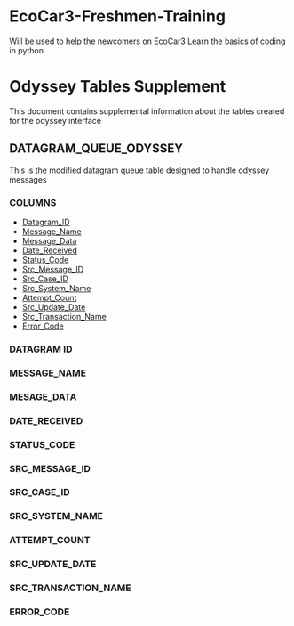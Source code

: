 # EcoCar3-Freshmen-Training
Will be used to help the newcomers on EcoCar3 Learn the basics of coding in python

# Odyssey Tables Supplement

This document contains supplemental information about the tables created for the odyssey interface

## DATAGRAM_QUEUE_ODYSSEY
This is the modified datagram queue table designed to handle odyssey messages

### COLUMNS

*  [Datagram_ID](#DATAGRAM-ID)
*  [Message_Name](#MESSAGE_NAME)
*  [Message_Data](#MESSAGE_DATA)
*  [Date_Received](#DATE_RECEIVED)
*  [Status_Code](#STATUS_CODE)
*  [Src_Message_ID](#SRC_MESSAGE_ID)
*  [Src_Case_ID](#SRC_CASE_ID)
*  [Src_System_Name](#SRC_SYSTEM_NAME)
*  [Attempt_Count](#ATTEMPT_COUNT)
*  [Src_Update_Date](#SRC_UPDATE_DATE)
*  [Src_Transaction_Name](#SRC_TRANSACTION_NAME)
*  [Error_Code](#ERROR_CODE)


### DATAGRAM ID
### MESSAGE_NAME
### MESAGE_DATA
### DATE_RECEIVED
### STATUS_CODE
### SRC_MESSAGE_ID
### SRC_CASE_ID
### SRC_SYSTEM_NAME
### ATTEMPT_COUNT
### SRC_UPDATE_DATE
### SRC_TRANSACTION_NAME
### ERROR_CODE
